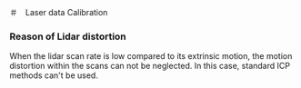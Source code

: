 ＃　Laser data Calibration

### Reason of Lidar distortion
When the lidar scan rate is low compared to its extrinsic motion, the motion distortion within the scans can not be neglected. In this case, standard ICP methods can't be used.
